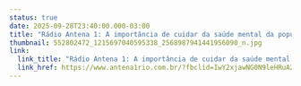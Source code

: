 ```yaml
---
status: true
date: 2025-09-28T23:40:00.000-03:00
title: "Rádio Antena 1: A importância de cuidar da saúde mental da população idosa"
thumbnail: 552802472_1215697040595338_2568987941441956090_n.jpg
link:
  link_title: "Rádio Antena 1: A importância de cuidar da saúde mental da população idosa"
  link_href: https://www.antena1rio.com.br/?fbclid=IwY2xjawNG0N9leHRuA2FlbQIxMQABHhJ8gJGg0I_yh0Q-rSm5ltxrqcl8xLogV7GA4g8Hr4HYMhDwD9K_-kzb6EdK_aem_FJ3AsIj2aSNtzofsmBpfaA
---
```


